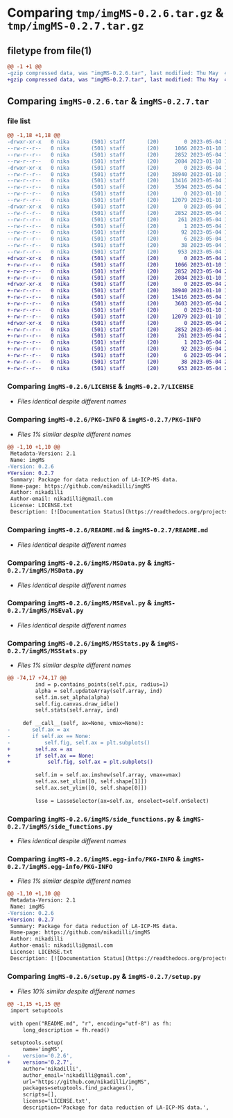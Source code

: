 # Comparing `tmp/imgMS-0.2.6.tar.gz` & `tmp/imgMS-0.2.7.tar.gz`

## filetype from file(1)

```diff
@@ -1 +1 @@
-gzip compressed data, was "imgMS-0.2.6.tar", last modified: Thu May  4 19:55:00 2023, max compression
+gzip compressed data, was "imgMS-0.2.7.tar", last modified: Thu May  4 20:04:05 2023, max compression
```

## Comparing `imgMS-0.2.6.tar` & `imgMS-0.2.7.tar`

### file list

```diff
@@ -1,18 +1,18 @@
-drwxr-xr-x   0 nika       (501) staff       (20)        0 2023-05-04 19:55:00.591789 imgMS-0.2.6/
--rw-r--r--   0 nika       (501) staff       (20)     1066 2023-01-10 13:41:26.000000 imgMS-0.2.6/LICENSE
--rw-r--r--   0 nika       (501) staff       (20)     2852 2023-05-04 19:55:00.591363 imgMS-0.2.6/PKG-INFO
--rw-r--r--   0 nika       (501) staff       (20)     2084 2023-01-10 13:41:26.000000 imgMS-0.2.6/README.md
-drwxr-xr-x   0 nika       (501) staff       (20)        0 2023-05-04 19:55:00.586609 imgMS-0.2.6/imgMS/
--rw-r--r--   0 nika       (501) staff       (20)    38940 2023-01-10 13:41:26.000000 imgMS-0.2.6/imgMS/MSData.py
--rw-r--r--   0 nika       (501) staff       (20)    13416 2023-05-04 19:53:52.000000 imgMS-0.2.6/imgMS/MSEval.py
--rw-r--r--   0 nika       (501) staff       (20)     3594 2023-05-04 15:53:03.000000 imgMS-0.2.6/imgMS/MSStats.py
--rw-r--r--   0 nika       (501) staff       (20)        0 2023-01-10 13:41:26.000000 imgMS-0.2.6/imgMS/__init__.py
--rw-r--r--   0 nika       (501) staff       (20)    12079 2023-01-10 13:41:26.000000 imgMS-0.2.6/imgMS/side_functions.py
-drwxr-xr-x   0 nika       (501) staff       (20)        0 2023-05-04 19:55:00.590135 imgMS-0.2.6/imgMS.egg-info/
--rw-r--r--   0 nika       (501) staff       (20)     2852 2023-05-04 19:55:00.000000 imgMS-0.2.6/imgMS.egg-info/PKG-INFO
--rw-r--r--   0 nika       (501) staff       (20)      261 2023-05-04 19:55:00.000000 imgMS-0.2.6/imgMS.egg-info/SOURCES.txt
--rw-r--r--   0 nika       (501) staff       (20)        1 2023-05-04 19:55:00.000000 imgMS-0.2.6/imgMS.egg-info/dependency_links.txt
--rw-r--r--   0 nika       (501) staff       (20)       92 2023-05-04 19:55:00.000000 imgMS-0.2.6/imgMS.egg-info/requires.txt
--rw-r--r--   0 nika       (501) staff       (20)        6 2023-05-04 19:55:00.000000 imgMS-0.2.6/imgMS.egg-info/top_level.txt
--rw-r--r--   0 nika       (501) staff       (20)       38 2023-05-04 19:55:00.591939 imgMS-0.2.6/setup.cfg
--rw-r--r--   0 nika       (501) staff       (20)      953 2023-05-04 19:54:06.000000 imgMS-0.2.6/setup.py
+drwxr-xr-x   0 nika       (501) staff       (20)        0 2023-05-04 20:04:05.893142 imgMS-0.2.7/
+-rw-r--r--   0 nika       (501) staff       (20)     1066 2023-01-10 13:41:26.000000 imgMS-0.2.7/LICENSE
+-rw-r--r--   0 nika       (501) staff       (20)     2852 2023-05-04 20:04:05.892745 imgMS-0.2.7/PKG-INFO
+-rw-r--r--   0 nika       (501) staff       (20)     2084 2023-01-10 13:41:26.000000 imgMS-0.2.7/README.md
+drwxr-xr-x   0 nika       (501) staff       (20)        0 2023-05-04 20:04:05.890163 imgMS-0.2.7/imgMS/
+-rw-r--r--   0 nika       (501) staff       (20)    38940 2023-01-10 13:41:26.000000 imgMS-0.2.7/imgMS/MSData.py
+-rw-r--r--   0 nika       (501) staff       (20)    13416 2023-05-04 19:53:52.000000 imgMS-0.2.7/imgMS/MSEval.py
+-rw-r--r--   0 nika       (501) staff       (20)     3603 2023-05-04 20:02:06.000000 imgMS-0.2.7/imgMS/MSStats.py
+-rw-r--r--   0 nika       (501) staff       (20)        0 2023-01-10 13:41:26.000000 imgMS-0.2.7/imgMS/__init__.py
+-rw-r--r--   0 nika       (501) staff       (20)    12079 2023-01-10 13:41:26.000000 imgMS-0.2.7/imgMS/side_functions.py
+drwxr-xr-x   0 nika       (501) staff       (20)        0 2023-05-04 20:04:05.892072 imgMS-0.2.7/imgMS.egg-info/
+-rw-r--r--   0 nika       (501) staff       (20)     2852 2023-05-04 20:04:05.000000 imgMS-0.2.7/imgMS.egg-info/PKG-INFO
+-rw-r--r--   0 nika       (501) staff       (20)      261 2023-05-04 20:04:05.000000 imgMS-0.2.7/imgMS.egg-info/SOURCES.txt
+-rw-r--r--   0 nika       (501) staff       (20)        1 2023-05-04 20:04:05.000000 imgMS-0.2.7/imgMS.egg-info/dependency_links.txt
+-rw-r--r--   0 nika       (501) staff       (20)       92 2023-05-04 20:04:05.000000 imgMS-0.2.7/imgMS.egg-info/requires.txt
+-rw-r--r--   0 nika       (501) staff       (20)        6 2023-05-04 20:04:05.000000 imgMS-0.2.7/imgMS.egg-info/top_level.txt
+-rw-r--r--   0 nika       (501) staff       (20)       38 2023-05-04 20:04:05.893300 imgMS-0.2.7/setup.cfg
+-rw-r--r--   0 nika       (501) staff       (20)      953 2023-05-04 20:03:04.000000 imgMS-0.2.7/setup.py
```

### Comparing `imgMS-0.2.6/LICENSE` & `imgMS-0.2.7/LICENSE`

 * *Files identical despite different names*

### Comparing `imgMS-0.2.6/PKG-INFO` & `imgMS-0.2.7/PKG-INFO`

 * *Files 1% similar despite different names*

```diff
@@ -1,10 +1,10 @@
 Metadata-Version: 2.1
 Name: imgMS
-Version: 0.2.6
+Version: 0.2.7
 Summary: Package for data reduction of LA-ICP-MS data.
 Home-page: https://github.com/nikadilli/imgMS
 Author: nikadilli
 Author-email: nikadilli@gmail.com
 License: LICENSE.txt
 Description: [![Documentation Status](https://readthedocs.org/projects/imgms/badge/?version=latest)](https://imgms.readthedocs.io/en/latest/?badge=latest)
```

### Comparing `imgMS-0.2.6/README.md` & `imgMS-0.2.7/README.md`

 * *Files identical despite different names*

### Comparing `imgMS-0.2.6/imgMS/MSData.py` & `imgMS-0.2.7/imgMS/MSData.py`

 * *Files identical despite different names*

### Comparing `imgMS-0.2.6/imgMS/MSEval.py` & `imgMS-0.2.7/imgMS/MSEval.py`

 * *Files identical despite different names*

### Comparing `imgMS-0.2.6/imgMS/MSStats.py` & `imgMS-0.2.7/imgMS/MSStats.py`

 * *Files 1% similar despite different names*

```diff
@@ -74,17 +74,17 @@
         ind = p.contains_points(self.pix, radius=1)
         alpha = self.updateArray(self.array, ind)
         self.im.set_alpha(alpha)
         self.fig.canvas.draw_idle()
         self.stats(self.array, ind)
 
     def __call__(self, ax=None, vmax=None):
-    	self.ax = ax
-    	if self.ax == None:
-        	self.fig, self.ax = plt.subplots()
+        self.ax = ax
+        if self.ax == None:
+            self.fig, self.ax = plt.subplots()
 
         self.im = self.ax.imshow(self.array, vmax=vmax)
         self.ax.set_xlim([0, self.shape[1]])
         self.ax.set_ylim([0, self.shape[0]])
 
         lsso = LassoSelector(ax=self.ax, onselect=self.onSelect)
```

### Comparing `imgMS-0.2.6/imgMS/side_functions.py` & `imgMS-0.2.7/imgMS/side_functions.py`

 * *Files identical despite different names*

### Comparing `imgMS-0.2.6/imgMS.egg-info/PKG-INFO` & `imgMS-0.2.7/imgMS.egg-info/PKG-INFO`

 * *Files 1% similar despite different names*

```diff
@@ -1,10 +1,10 @@
 Metadata-Version: 2.1
 Name: imgMS
-Version: 0.2.6
+Version: 0.2.7
 Summary: Package for data reduction of LA-ICP-MS data.
 Home-page: https://github.com/nikadilli/imgMS
 Author: nikadilli
 Author-email: nikadilli@gmail.com
 License: LICENSE.txt
 Description: [![Documentation Status](https://readthedocs.org/projects/imgms/badge/?version=latest)](https://imgms.readthedocs.io/en/latest/?badge=latest)
```

### Comparing `imgMS-0.2.6/setup.py` & `imgMS-0.2.7/setup.py`

 * *Files 10% similar despite different names*

```diff
@@ -1,15 +1,15 @@
 import setuptools
 
 with open("README.md", "r", encoding="utf-8") as fh:
     long_description = fh.read()
 
 setuptools.setup(
     name='imgMS',
-    version='0.2.6',
+    version='0.2.7',
     author='nikadilli',
     author_email='nikadilli@gmail.com',
     url="https://github.com/nikadilli/imgMS",
     packages=setuptools.find_packages(),
     scripts=[],
     license='LICENSE.txt',
     description='Package for data reduction of LA-ICP-MS data.',
```

